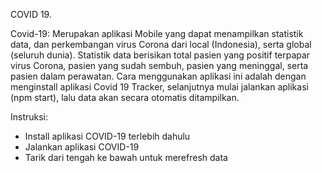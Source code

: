 COVID 19.

Covid-19: Merupakan aplikasi Mobile yang dapat menampilkan statistik data, dan perkembangan virus Corona dari local (Indonesia), serta global (seluruh dunia). 
Statistik data berisikan total pasien yang positif terpapar virus Corona, pasien yang sudah sembuh, pasien yang meninggal, serta pasien dalam perawatan.
Cara menggunakan aplikasi ini adalah dengan menginstall aplikasi Covid 19 Tracker, selanjutnya mulai jalankan aplikasi (npm start), lalu data akan secara otomatis ditampilkan.

Instruksi: 
- Install aplikasi COVID-19 terlebih dahulu
- Jalankan aplikasi COVID-19
- Tarik dari tengah ke bawah untuk merefresh data